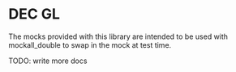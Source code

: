  # DEC GL

The mocks provided with this library are intended to be used with mockall_double to swap in the mock at test time.

TODO: write more docs
